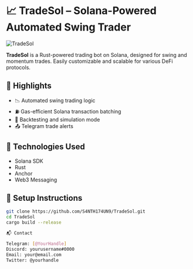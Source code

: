# 📈 TradeSol – Solana-Powered Automated Swing Trader

![TradeSol](https://user-images.githubusercontent.com/tradesol-demo.gif)

**TradeSol** is a Rust-powered trading bot on Solana, designed for swing and momentum trades. Easily customizable and scalable for various DeFi protocols.

## 🎯 Highlights

- 📉 Automated swing trading logic
- ⛽️ Gas-efficient Solana transaction batching
- 💾 Backtesting and simulation mode
- 📤 Telegram trade alerts

## 🔩 Technologies Used

- Solana SDK
- Rust
- Anchor
- Web3 Messaging

## 🧰 Setup Instructions

```bash
git clone https://github.com/S4NTH174UN9/TradeSol.git
cd TradeSol
cargo build --release

📬 Contact

Telegram: [@YourHandle]
Discord: yourusername#0000
Email: your@email.com
Twitter: @yourhandle
